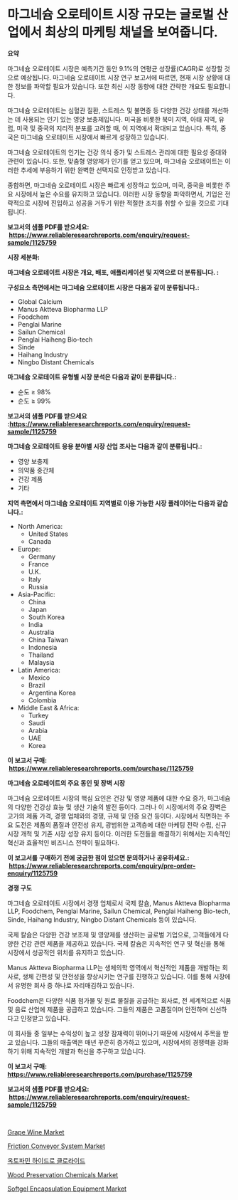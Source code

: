 <p><h1>마그네슘 오로테이트 시장 규모는 글로벌 산업에서 최상의 마케팅 채널을 보여줍니다.</h1></p><p><strong>요약</strong></p>
<p><p>마그네슘 오로테이트 시장은 예측기간 동안 9.1%의 연평균 성장률(CAGR)로 성장할 것으로 예상됩니다. 마그네슘 오로테이트 시장 연구 보고서에 따르면, 현재 시장 상황에 대한 정보를 파악할 필요가 있습니다. 또한 최신 시장 동향에 대한 간략한 개요도 필요합니다. </p><p>마그네슘 오로테이트는 심혈관 질환, 스트레스 및 불면증 등 다양한 건강 상태를 개선하는 데 사용되는 인기 있는 영양 보충제입니다. 미국을 비롯한 북미 지역, 아태 지역, 유럽, 미국 및 중국의 지리적 분포를 고려할 때, 이 지역에서 확대되고 있습니다. 특히, 중국은 마그네슘 오로테이트 시장에서 빠르게 성장하고 있습니다.</p><p>마그네슘 오로테이트의 인기는 건강 의식 증가 및 스트레스 관리에 대한 필요성 증대와 관련이 있습니다. 또한, 맞춤형 영양제가 인기를 얻고 있으며, 마그네슘 오로테이트는 이러한 추세에 부응하기 위한 완벽한 선택지로 인정받고 있습니다. </p><p>종합하면, 마그네슘 오로테이트 시장은 빠르게 성장하고 있으며, 미국, 중국을 비롯한 주요 시장에서 높은 수요를 유지하고 있습니다. 이러한 시장 동향을 파악하면서, 기업은 전략적으로 시장에 진입하고 성공을 거두기 위한 적절한 조치를 취할 수 있을 것으로 기대됩니다.</p></p>
<p><strong>보고서의 샘플 PDF를 받으세요: &nbsp;<a href="https://www.reliableresearchreports.com/enquiry/request-sample/1125759">https://www.reliableresearchreports.com/enquiry/request-sample/1125759</a></strong></p>
<p><strong>시장 세분화:</strong></p>
<p><strong> 마그네슘 오로테이트 시장은 개요, 배포, 애플리케이션 및 지역으로 더 분류됩니다. :</strong></p>
<p><strong>구성요소 측면에서는 마그네슘 오로테이트 시장은 다음과 같이 분류됩니다.:</strong></p>
<p><ul><li>Global Calcium</li><li>Manus Aktteva Biopharma LLP</li><li>Foodchem</li><li>Penglai Marine</li><li>Sailun Chemical</li><li>Penglai Haiheng Bio-tech</li><li>Sinde</li><li>Haihang lndustry</li><li>Ningbo Distant Chemicals</li></ul></p>
<p><strong> 마그네슘 오로테이트 유형별 시장 분석은 다음과 같이 분류됩니다.:</strong></p>
<p><ul><li>순도 ≥ 98%</li><li>순도 ≥ 99%</li></ul></p>
<p><strong>보고서의 샘플 PDF를 받으세요 :<a href="https://www.reliableresearchreports.com/enquiry/request-sample/1125759">https://www.reliableresearchreports.com/enquiry/request-sample/1125759</a></strong></p>
<p><strong> 마그네슘 오로테이트 응용 분야별 시장 산업 조사는 다음과 같이 분류됩니다.:</strong></p>
<p><ul><li>영양 보충제</li><li>의약품 중간체</li><li>건강 제품</li><li>기타</li></ul></p>
<p><strong>지역 측면에서 마그네슘 오로테이트 지역별로 이용 가능한 시장 플레이어는 다음과 같습니다.:</strong></p>
<p><ul>
    <li>
        North America:
        <ul>
            <li>United States</li>
            <li>Canada</li>
        </ul>
    </li>
    <li>
        Europe:
        <ul>
            <li>Germany</li>
            <li>France</li>
            <li>U.K.</li>
            <li>Italy</li>
            <li>Russia</li>
        </ul>
    </li>
    <li>
        Asia-Pacific:
        <ul>
            <li>China</li>
            <li>Japan</li>
            <li>South Korea</li>
            <li>India</li>
            <li>Australia</li>
            <li>China Taiwan</li>
            <li>Indonesia</li>
            <li>Thailand</li>
            <li>Malaysia</li>
        </ul>
    </li>
    <li>
        Latin America:
        <ul>
            <li>Mexico</li>
            <li>Brazil</li>
            <li>Argentina Korea</li>
            <li>Colombia</li>
        </ul>
    </li>
    <li>
        Middle East & Africa:
        <ul>
            <li>Turkey</li>
            <li>Saudi</li>
            <li>Arabia</li>
            <li>UAE</li>
            <li>Korea</li>
        </ul>
    </li>
    </ul></p>
<p><strong>이 보고서 구매: &nbsp;<a href="https://www.reliableresearchreports.com/purchase/1125759">https://www.reliableresearchreports.com/purchase/1125759</a></strong></p>
<p><strong>마그네슘 오로테이트의 주요 동인 및 장벽 시장</strong></p>
<p><p>마그네슘 오로테이트 시장의 핵심 요인은 건강 및 영양 제품에 대한 수요 증가, 마그네슘의 다양한 건강상 효능 및 생산 기술의 발전 등이다. 그러나 이 시장에서의 주요 장벽은 고가의 제품 가격, 경쟁 업체와의 경쟁, 규제 및 인증 요건 등이다. 시장에서 직면하는 주요 도전은 제품의 품질과 안전성 유지, 광범위한 고객층에 대한 마케팅 전략 수립, 신규 시장 개척 및 기존 시장 성장 유지 등이다. 이러한 도전들을 해결하기 위해서는 지속적인 혁신과 효율적인 비즈니스 전략이 필요하다.</p></p>
<p><strong>이 보고서를 구매하기 전에 궁금한 점이 있으면 문의하거나 공유하세요.: &nbsp;<a href="https://www.reliableresearchreports.com/enquiry/pre-order-enquiry/1125759">https://www.reliableresearchreports.com/enquiry/pre-order-enquiry/1125759</a></strong></p>
<p><strong>경쟁 구도</strong></p>
<p><p>마그네슘 오로테이트 시장에서 경쟁 업체로서 국제 칼슘, Manus Aktteva Biopharma LLP, Foodchem, Penglai Marine, Sailun Chemical, Penglai Haiheng Bio-tech, Sinde, Haihang lndustry, Ningbo Distant Chemicals 등이 있습니다. </p><p>국제 칼슘은 다양한 건강 보조제 및 영양제를 생산하는 글로벌 기업으로, 고객들에게 다양한 건강 관련 제품을 제공하고 있습니다. 국제 칼슘은 지속적인 연구 및 혁신을 통해 시장에서 성공적인 위치를 유지하고 있습니다.</p><p>Manus Aktteva Biopharma LLP는 생체의학 영역에서 혁신적인 제품을 개발하는 회사로, 생체 간편성 및 안전성을 향상시키는 연구를 진행하고 있습니다. 이를 통해 시장에서 유명한 회사 중 하나로 자리매김하고 있습니다.</p><p>Foodchem은 다양한 식품 첨가물 및 원료 물질을 공급하는 회사로, 전 세계적으로 식품 및 음료 산업에 제품을 공급하고 있습니다. 그들의 제품은 고품질이며 안전하며 신선하다고 인정받고 있습니다.</p><p>이 회사들 중 일부는 수익성이 높고 성장 잠재력이 뛰어나기 때문에 시장에서 주목을 받고 있습니다. 그들의 매출액은 매년 꾸준히 증가하고 있으며, 시장에서의 경쟁력을 강화하기 위해 지속적인 개발과 혁신을 추구하고 있습니다.</p></p>
<p><strong>이 보고서 구매: &nbsp; <a href="https://www.reliableresearchreports.com/purchase/1125759">https://www.reliableresearchreports.com/purchase/1125759</a></strong></p>
<p><strong>보고서의 샘플 PDF를 받으세요: &nbsp;<a href="https://www.reliableresearchreports.com/enquiry/request-sample/1125759">https://www.reliableresearchreports.com/enquiry/request-sample/1125759</a></strong><strong></strong></p>
<p>&nbsp;</p>
<p><p><a href="https://issuu.com/reportprime-2/docs/grape-wine-market-size-2030.pptx">Grape Wine Market</a></p><p><a href="https://view.publitas.com/reportprime-1/friction-conveyor-system-market-size-growth-outlook-from-2023-to-2030-projecting-at-markets-trends-analysis-by-application-regional-outlook-and-revenue/">Friction Conveyor System Market</a></p><p><a href="https://github.com/sougarounis/Market-Research-Report-List-2/blob/main/9095425189570.md">옥토파민 하이드로 클로라이드</a></p><p><a href="https://github.com/RichRobinson5/Market-Research-Report-List-4/blob/main/wood-preservation-chemicals-market.md">Wood Preservation Chemicals Market</a></p><p><a href="https://issuu.com/reportprime-2/docs/softgel-encapsulation-equipment-market-size-2030.p">Softgel Encapsulation Equipment Market</a></p></p>